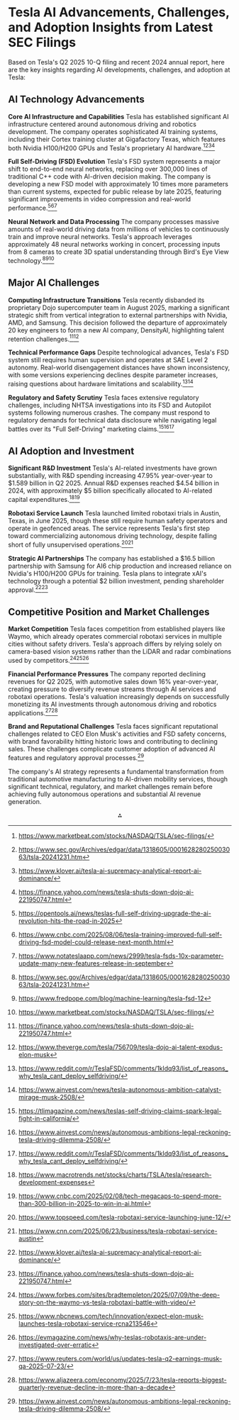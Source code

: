 # Tesla AI Advancements, Challenges, and Adoption Insights from Latest SEC Filings

Based on Tesla's Q2 2025 10-Q filing and recent 2024 annual report, here are the key insights regarding AI developments, challenges, and adoption at Tesla:

## AI Technology Advancements

**Core AI Infrastructure and Capabilities**
Tesla has established significant AI infrastructure centered around autonomous driving and robotics development. The company operates sophisticated AI training systems, including their Cortex training cluster at Gigafactory Texas, which features both Nvidia H100/H200 GPUs and Tesla's proprietary AI hardware.[^1][^2][^3][^4]

**Full Self-Driving (FSD) Evolution**
Tesla's FSD system represents a major shift to end-to-end neural networks, replacing over 300,000 lines of traditional C++ code with AI-driven decision making. The company is developing a new FSD model with approximately 10 times more parameters than current systems, expected for public release by late 2025, featuring significant improvements in video compression and real-world performance.[^5][^6][^7]

**Neural Network and Data Processing**
The company processes massive amounts of real-world driving data from millions of vehicles to continuously train and improve neural networks. Tesla's approach leverages approximately 48 neural networks working in concert, processing inputs from 8 cameras to create 3D spatial understanding through Bird's Eye View technology.[^2][^8][^1]

## Major AI Challenges

**Computing Infrastructure Transitions**
Tesla recently disbanded its proprietary Dojo supercomputer team in August 2025, marking a significant strategic shift from vertical integration to external partnerships with Nvidia, AMD, and Samsung. This decision followed the departure of approximately 20 key engineers to form a new AI company, DensityAI, highlighting talent retention challenges.[^4][^9]

**Technical Performance Gaps**
Despite technological advances, Tesla's FSD system still requires human supervision and operates at SAE Level 2 autonomy. Real-world disengagement distances have shown inconsistency, with some versions experiencing declines despite parameter increases, raising questions about hardware limitations and scalability.[^10][^11]

**Regulatory and Safety Scrutiny**
Tesla faces extensive regulatory challenges, including NHTSA investigations into its FSD and Autopilot systems following numerous crashes. The company must respond to regulatory demands for technical data disclosure while navigating legal battles over its "Full Self-Driving" marketing claims.[^12][^13][^10]

## AI Adoption and Investment

**Significant R\&D Investment**
Tesla's AI-related investments have grown substantially, with R\&D spending increasing 47.95% year-over-year to \$1.589 billion in Q2 2025. Annual R\&D expenses reached \$4.54 billion in 2024, with approximately \$5 billion specifically allocated to AI-related capital expenditures.[^14][^15]

**Robotaxi Service Launch**
Tesla launched limited robotaxi trials in Austin, Texas, in June 2025, though these still require human safety operators and operate in geofenced areas. The service represents Tesla's first step toward commercializing autonomous driving technology, despite falling short of fully unsupervised operations.[^16][^17]

**Strategic AI Partnerships**
The company has established a \$16.5 billion partnership with Samsung for AI6 chip production and increased reliance on Nvidia's H100/H200 GPUs for training. Tesla plans to integrate xAI's technology through a potential \$2 billion investment, pending shareholder approval.[^3][^4]

## Competitive Position and Market Challenges

**Market Competition**
Tesla faces competition from established players like Waymo, which already operates commercial robotaxi services in multiple cities without safety drivers. Tesla's approach differs by relying solely on camera-based vision systems rather than the LiDAR and radar combinations used by competitors.[^18][^19][^20]

**Financial Performance Pressures**
The company reported declining revenues for Q2 2025, with automotive sales down 16% year-over-year, creating pressure to diversify revenue streams through AI services and robotaxi operations. Tesla's valuation increasingly depends on successfully monetizing its AI investments through autonomous driving and robotics applications.[^21][^22]

**Brand and Reputational Challenges**
Tesla faces significant reputational challenges related to CEO Elon Musk's activities and FSD safety concerns, with brand favorability hitting historic lows and contributing to declining sales. These challenges complicate customer adoption of advanced AI features and regulatory approval processes.[^13]

The company's AI strategy represents a fundamental transformation from traditional automotive manufacturing to AI-driven mobility services, though significant technical, regulatory, and market challenges remain before achieving fully autonomous operations and substantial AI revenue generation.

<div style="text-align: center">⁂</div>

[^1]: https://www.marketbeat.com/stocks/NASDAQ/TSLA/sec-filings/

[^2]: https://www.sec.gov/Archives/edgar/data/1318605/000162828025003063/tsla-20241231.htm

[^3]: https://www.klover.ai/tesla-ai-supremacy-analytical-report-ai-dominance/

[^4]: https://finance.yahoo.com/news/tesla-shuts-down-dojo-ai-221950747.html

[^5]: https://opentools.ai/news/teslas-full-self-driving-upgrade-the-ai-revolution-hits-the-road-in-2025

[^6]: https://www.cnbc.com/2025/08/06/tesla-training-improved-full-self-driving-fsd-model-could-release-next-month.html

[^7]: https://www.notateslaapp.com/news/2999/tesla-fsds-10x-parameter-update-many-new-features-release-in-september

[^8]: https://www.fredpope.com/blog/machine-learning/tesla-fsd-12

[^9]: https://www.theverge.com/tesla/756709/tesla-dojo-ai-talent-exodus-elon-musk

[^10]: https://www.reddit.com/r/TeslaFSD/comments/1kldq93/list_of_reasons_why_tesla_cant_deploy_selfdriving/

[^11]: https://www.ainvest.com/news/tesla-autonomous-ambition-catalyst-mirage-musk-2508/

[^12]: https://tlimagazine.com/news/teslas-self-driving-claims-spark-legal-fight-in-california/

[^13]: https://www.ainvest.com/news/autonomous-ambitions-legal-reckoning-tesla-driving-dilemma-2508/

[^14]: https://www.macrotrends.net/stocks/charts/TSLA/tesla/research-development-expenses

[^15]: https://www.cnbc.com/2025/02/08/tech-megacaps-to-spend-more-than-300-billion-in-2025-to-win-in-ai.html

[^16]: https://www.topspeed.com/tesla-robotaxi-service-launching-june-12/

[^17]: https://www.cnn.com/2025/06/23/business/tesla-robotaxi-service-austin

[^18]: https://www.forbes.com/sites/bradtempleton/2025/07/09/the-deep-story-on-the-waymo-vs-tesla-robotaxi-battle-with-video/

[^19]: https://www.nbcnews.com/tech/innovation/expect-elon-musk-launches-tesla-robotaxi-service-rcna213546

[^20]: https://evmagazine.com/news/why-teslas-robotaxis-are-under-investigated-over-erratic

[^21]: https://www.reuters.com/world/us/updates-tesla-q2-earnings-musk-qa-2025-07-23/

[^22]: https://www.aljazeera.com/economy/2025/7/23/tesla-reports-biggest-quarterly-revenue-decline-in-more-than-a-decade

[^23]: https://ir.tesla.com/_flysystem/s3/sec/000119312512081990/d279413d10k.html

[^24]: https://ir.tesla.com/press-release/tesla-second-quarter-2025-production-deliveries-deployments

[^25]: https://www.sec.gov/Archives/edgar/data/1318605/000162828025034692/tsla-20250709.htm

[^26]: https://ir.tesla.com

[^27]: https://ir.tesla.com/sec-filings

[^28]: https://www.investor.gov/introduction-investing/investing-basics/glossary/form-10-q

[^29]: https://ir.tesla.com/sec-filings?page=%2C2

[^30]: https://www.sec.gov/Archives/edgar/data/1318605/000095017022000796/tsla-20211231.htm

[^31]: https://www.cnbc.com/2025/07/23/tesla-tsla-q2-2025-earnings-report.html

[^32]: https://www.sec.gov/Archives/edgar/data/1318605/000162828025018911/tsla-20250331.htm

[^33]: https://ir.tesla.com/press-release/tesla-releases-second-quarter-2025-financial-results

[^34]: https://www.sec.gov/edgar/browse/?CIK=1318605

[^35]: https://www.sec.gov/Archives/edgar/data/1318605/000095017023033872/tsla-20230630.htm

[^36]: https://www.youtube.com/watch?v=mKM0XJS8VBo

[^37]: http://pdf.secdatabase.com/2371/0001104659-25-073263.pdf

[^38]: https://www.wallstreethorizon.com/tesla-earnings-calendar

[^39]: https://cleantechnica.com/2025/06/13/tesla-full-self-driving-supervised-v12-6-4-going-on-6-years-with-my-model-3/

[^40]: https://greenlivingguy.com/2025/08/tesla-tech-innovations-to-watch-for-in-2025/

[^41]: https://www.reddit.com/r/SelfDrivingCars/comments/1l9qkfx/tesla_full_selfdriving_hasnt_improved_all_year/

[^42]: https://www.youtube.com/watch?v=1MrLIlps08k

[^43]: https://www.ainvest.com/news/tesla-ai-pivot-vertical-integration-strategic-alliances-means-semiconductor-giants-2508/

[^44]: https://www.youtube.com/watch?v=cE6CBPEHxwM

[^45]: https://patentpc.com/blog/teslas-ai-patents-the-data-behind-its-self-driving-ai-innovations

[^46]: https://www.teslarati.com/tesla-ceo-elon-musk-details-massive-fsd-update-september-release/

[^47]: https://www.reuters.com/business/autos-transportation/tesla-streamline-its-ai-chip-design-work-musk-says-2025-08-07/

[^48]: https://www.teslarati.com/elon-musk-teases-crazy-new-tesla-fsd-model-heres-when-its-coming/

[^49]: https://aimagazine.com/news/extended-impact-report-how-sustainable-is-teslas-business

[^50]: https://electrek.co/2025/08/06/elon-musk-teases-new-tesla-full-self-driving-supervised-but-manage-your-expectations/

[^51]: https://en.wikipedia.org/wiki/Tesla_Dojo

[^52]: https://www.reddit.com/r/SelfDrivingCars/comments/1c7tvgc/question_about_teslas_advantage_of_scraping_data/

[^53]: https://www.arrow.com/en/research-and-events/articles/autonomous-vehicle-training-and-teslas-data-engine-explained

[^54]: https://www.nextbigfuture.com/2023/09/james-douma-explains-the-challenge-and-benefits-of-teslas-end-to-end-neural-network-self-driving.html

[^55]: https://www.alphaspread.com/market-news/regulatory-actions/tesla-faces-legal-and-regulatory-challenges-over-robotaxi-plans

[^56]: https://www.youtube.com/watch?v=cKAarEKNgjo

[^57]: https://www.reddit.com/r/teslamotors/comments/1mkh6fg/tesla_shuts_down_dojo_the_ai_training/

[^58]: https://www.thinkautonomous.ai/blog/tesla-end-to-end-deep-learning/

[^59]: https://cannellasnyder.com/news/the-hidden-dangers-of-self-driving-technology-are-consumers-at-risk/

[^60]: https://www.bloomberg.com/news/articles/2025-08-07/tesla-disbands-dojo-supercomputer-team-in-blow-to-ai-effort

[^61]: https://digitaldefynd.com/IQ/tesla-using-ai-case-study/

[^62]: https://www.nasdaq.com/articles/how-teslas-self-driving-technology-faces-heightened-regulatory-scrutiny

[^63]: https://www.datacenterdynamics.com/en/news/musks-tesla-ends-dojo-supercomputer-effort-shifts-compute-to-nvidia-and-samsung-report/

[^64]: https://www.ideapoke.com/growthleader/teslas-call-to-arms-to-solve-the-real-world-ai-problems

[^65]: https://fortune.com/2025/01/30/elon-musk-reveals-massive-plans-tesla-optimus-self-driving-cars-humanoid-robots/

[^66]: https://drive-parts.com.ua/en/onovlennia-parametriv-tesla-fsd-10x-bahato-novykh-funktsii-reliz-u-veresni/

[^67]: https://www.imd.org/research-knowledge/strategy/articles/teslas-problem-overestimating-automation-underestimating-humans/

[^68]: https://www.cbtnews.com/elon-musk-says-no-to-tesla-xai-merger-as-grok-ai-integration-advances/

[^69]: https://www.statista.com/statistics/314863/research-and-development-expenses-of-tesla/

[^70]: https://seekingalpha.com/news/4479688-elon-musk-teases-notable-improvements-for-teslas-new-fsd-model

[^71]: https://www.ainvest.com/news/tesla-2025-compensation-strategy-balancing-governance-risks-promise-long-term-innovation-2508/

[^72]: https://finance.yahoo.com/news/big-techs-ai-investments-set-to-spike-to-364-billion-in-2025-as-bubble-fears-ease-143203885.html

[^73]: https://www.webpronews.com/tesla-advances-fsd-with-10x-parameters-targets-unsupervised-driving-by-2025/

[^74]: https://www.ainvest.com/news/tesla-ai-robotics-ambitions-path-rating-distraction-2507/

[^75]: https://www.emarketer.com/content/tesla-struggles-with-margins-r-d-spending-rises--vehicle-costs-drop

